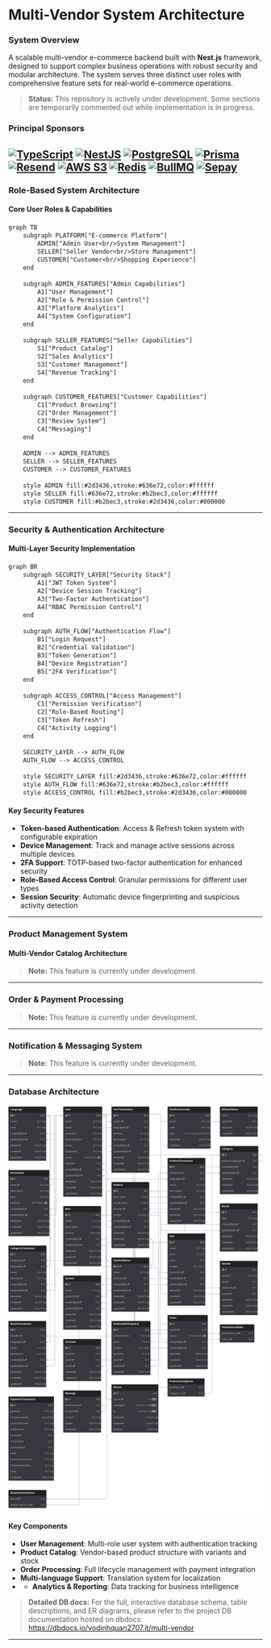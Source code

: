 # Multi-Vendor System Architecture

### System Overview

A scalable multi-vendor e-commerce backend built with **Nest.js** framework, designed to support complex business operations with robust security and modular architecture.
The system serves three distinct user roles with comprehensive feature sets for real-world e-commerce operations.

> **Status:** This repository is actively under development. Some sections are temporarily commented out while implementation is in progress.

### Principal Sponsors
[![TypeScript](https://img.shields.io/badge/TypeScript-007ACC?style=for-the-badge&logo=typescript&logoColor=white)](https://www.typescriptlang.org/)
[![NestJS](https://img.shields.io/badge/NestJS-E0234E?style=for-the-badge&logo=nestjs&logoColor=white)](https://nestjs.com/)
[![PostgreSQL](https://img.shields.io/badge/PostgreSQL-4169E1?style=for-the-badge&logo=postgresql&logoColor=white)](https://www.postgresql.org/)
[![Prisma](https://img.shields.io/badge/Prisma-2D3748?style=for-the-badge&logo=prisma&logoColor=white)](https://www.prisma.io/)
[![Resend](https://img.shields.io/badge/Resend-000000?style=for-the-badge&logo=resend&logoColor=white)](https://resend.com/)
[![AWS S3](https://img.shields.io/badge/AWS%20S3-569A31?style=for-the-badge&logo=amazons3&logoColor=white)](https://aws.amazon.com/s3/)
[![Redis](https://img.shields.io/badge/Redis-DC382D?style=for-the-badge&logo=redis&logoColor=white)](https://redis.io/)
[![BullMQ](https://img.shields.io/badge/BullMQ-E02020?style=for-the-badge&logo=nodedotjs&logoColor=white)](https://docs.bullmq.io/)
[![Sepay](https://img.shields.io/badge/Sepay-0078FF?style=for-the-badge&logo=paypal&logoColor=white)](https://sepay.vn/)
---

### Role-Based System Architecture

#### Core User Roles & Capabilities

```mermaid
graph TB
    subgraph PLATFORM["E-commerce Platform"]
        ADMIN["Admin User<br/>System Management"]
        SELLER["Seller Vendor<br/>Store Management"]
        CUSTOMER["Customer<br/>Shopping Experience"]
    end

    subgraph ADMIN_FEATURES["Admin Capabilities"]
        A1["User Management"]
        A2["Role & Permission Control"]
        A3["Platform Analytics"]
        A4["System Configuration"]
    end

    subgraph SELLER_FEATURES["Seller Capabilities"]
        S1["Product Catalog"]
        S2["Sales Analytics"]
        S3["Customer Management"]
        S4["Revenue Tracking"]
    end

    subgraph CUSTOMER_FEATURES["Customer Capabilities"]
        C1["Product Browsing"]
        C2["Order Management"]
        C3["Review System"]
        C4["Messaging"]
    end

    ADMIN --> ADMIN_FEATURES
    SELLER --> SELLER_FEATURES
    CUSTOMER --> CUSTOMER_FEATURES

    style ADMIN fill:#2d3436,stroke:#636e72,color:#ffffff
    style SELLER fill:#636e72,stroke:#b2bec3,color:#ffffff
    style CUSTOMER fill:#b2bec3,stroke:#2d3436,color:#000000
```

---

### Security & Authentication Architecture

#### Multi-Layer Security Implementation

```mermaid
graph BR
    subgraph SECURITY_LAYER["Security Stack"]
        A1["JWT Token System"]
        A2["Device Session Tracking"]
        A3["Two-Factor Authentication"]
        A4["RBAC Permission Control"]
    end

    subgraph AUTH_FLOW["Authentication Flow"]
        B1["Login Request"]
        B2["Credential Validation"]
        B3["Token Generation"]
        B4["Device Registration"]
        B5["2FA Verification"]
    end

    subgraph ACCESS_CONTROL["Access Management"]
        C1["Permission Verification"]
        C2["Role-Based Routing"]
        C3["Token Refresh"]
        C4["Activity Logging"]
    end

    SECURITY_LAYER --> AUTH_FLOW
    AUTH_FLOW --> ACCESS_CONTROL

    style SECURITY_LAYER fill:#2d3436,stroke:#636e72,color:#ffffff
    style AUTH_FLOW fill:#636e72,stroke:#b2bec3,color:#ffffff
    style ACCESS_CONTROL fill:#b2bec3,stroke:#2d3436,color:#000000
```

#### Key Security Features

- **Token-based Authentication**: Access & Refresh token system with configurable expiration
- **Device Management**: Track and manage active sessions across multiple devices
- **2FA Support**: TOTP-based two-factor authentication for enhanced security
- **Role-Based Access Control**: Granular permissions for different user types
- **Session Security**: Automatic device fingerprinting and suspicious activity detection

---

### Product Management System

#### Multi-Vendor Catalog Architecture

> **Note:** This feature is currently under development.

---

### Order & Payment Processing

> **Note:** This feature is currently under development.

---

### Notification & Messaging System

> **Note:** This feature is currently under development.

---

### Database Architecture

![Database Diagram](https://raw.githubusercontent.com/quan-vo-dinh/multi-vendor-api/main/database/multi-vendor-database.svg)

#### Key Components

- **User Management**: Multi-role user system with authentication tracking
- **Product Catalog**: Vendor-based product structure with variants and stock
- **Order Processing**: Full lifecycle management with payment integration
- **Multi-language Support**: Translation system for localization
- - **Analytics & Reporting**: Data tracking for business intelligence

> **Detailed DB docs:** For the full, interactive database schema, table descriptions, and ER diagrams, please refer to the project DB documentation hosted on dbdocs: https://dbdocs.io/vodinhquan2707.it/multi-vendor

---
